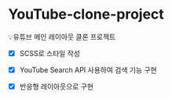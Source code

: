 # YouTube-clone-project
💡유튜브 메인 레이아웃 클론 프로젝트

- [x] SCSS로 스타일 작성
- [x] YouTube Search API 사용하여 검색 기능 구현
- [x] 반응형 레이아웃으로 구현 

